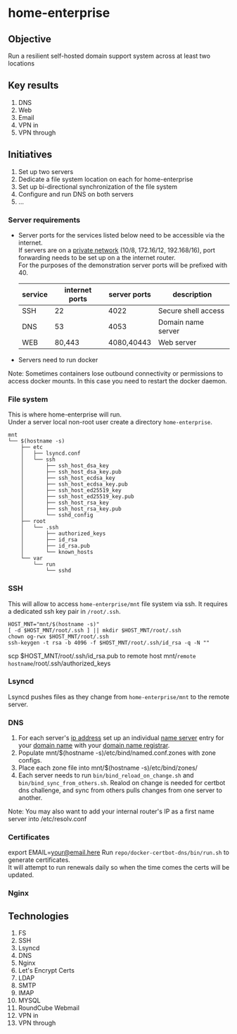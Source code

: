 # home-enterprise

## Objective
Run a resilient self-hosted domain support system across at least two locations

## Key results
1. DNS
1. Web
1. Email
1. VPN in
1. VPN through

## Initiatives
1. Set up two servers
1. Dedicate a file system location on each for home-enterprise
1. Set up bi-directional synchronization of the file system
1. Configure and run DNS on both servers
1. ...

### Server requirements
- Server ports for the services listed below need to be accessible via the internet.   
If servers are on a [private network](https://en.wikipedia.org/wiki/Private_network) (10/8, 172.16/12, 192.168/16), port forwarding needs to be set up on a the internet router.  
For the purposes of the demonstration server ports will be prefixed with 40.

  |service|internet ports|server ports|description
  |---|---|---|---|
  |SSH|22|4022|Secure shell access
  |DNS|53|4053|Domain name server
  |WEB|80,443|4080,40443|Web server

- Servers need to run docker

Note: Sometimes containers lose outbound connectivity or permissions to access docker mounts. In this case you need to restart the docker daemon.  

### File system
This is where home-enterprise will run.  
Under a server local non-root user create a directory `home-enterprise`.  

    mnt
    └── $(hostname -s)
        ├── etc
        │   ├── lsyncd.conf
        │   └── ssh
        │       ├── ssh_host_dsa_key
        │       ├── ssh_host_dsa_key.pub
        │       ├── ssh_host_ecdsa_key
        │       ├── ssh_host_ecdsa_key.pub
        │       ├── ssh_host_ed25519_key
        │       ├── ssh_host_ed25519_key.pub
        │       ├── ssh_host_rsa_key
        │       ├── ssh_host_rsa_key.pub
        │       └── sshd_config
        ├── root
        │   └── .ssh
        │       ├── authorized_keys
        │       ├── id_rsa
        │       ├── id_rsa.pub
        │       └── known_hosts
        └── var
            └── run
                └── sshd

### SSH
This will allow to access `home-enterprise/mnt` file system via ssh. 
It requires a dedicated ssh key pair in `/root/.ssh`.  
```
HOST_MNT="mnt/$(hostname -s)"
[ -d $HOST_MNT/root/.ssh ] || mkdir $HOST_MNT/root/.ssh
chown og-rwx $HOST_MNT/root/.ssh
ssh-keygen -t rsa -b 4096 -f $HOST_MNT/root/.ssh/id_rsa -q -N ""
```
scp $HOST_MNT/root/.ssh/id_rsa.pub to remote host mnt/`remote hostname`/root/.ssh/authorized_keys

### Lsyncd
Lsyncd pushes files as they change from `home-enterprise/mnt` to the remote server.  

### DNS
1. For each server's [ip address](https://en.wikipedia.org/wiki/IP_address) set up an individual [name server](https://en.wikipedia.org/wiki/Name_server) entry for your [domain name](https://en.wikipedia.org/wiki/Domain_name) with your [domain name registrar](https://en.wikipedia.org/wiki/Domain_name_registrar).
1. Populate mnt/$(hostname -s)/etc/bind/named.conf.zones with zone configs.
1. Place each zone file into mnt/$(hostname -s)/etc/bind/zones/
1. Each server needs to run `bin/bind_reload_on_change.sh` and `bin/bind_sync_from_others.sh`. Realod on change is needed for certbot dns challenge, and sync from others pulls changes from one server to another.


Note: You may also want to add your internal router's IP as a first name server into /etc/resolv.conf   

### Certificates
export EMAIL=your@email.here
Run `repo/docker-certbot-dns/bin/run.sh` to generate certificates.  
It will attempt to run renewals daily so when the time comes the certs will be updated.  

### Nginx

## Technologies
1. FS
1. SSH
1. Lsyncd
1. DNS
1. Nginx
1. Let's Encrypt Certs
1. LDAP
1. SMTP
1. IMAP
1. MYSQL
1. RoundCube Webmail
1. VPN in
1. VPN through

